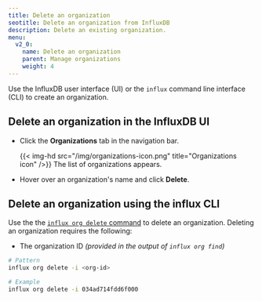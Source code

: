 ```yaml
---
title: Delete an organization
seotitle: Delete an organization from InfluxDB
description: Delete an existing organization.
menu:
  v2_0:
    name: Delete an organization
    parent: Manage organizations
    weight: 4
---
```


Use the InfluxDB user interface (UI) or the `influx` command line interface (CLI)
to create an organization.

## Delete an organization in the InfluxDB UI

* Click the **Organizations** tab in the navigation bar.

    {{< img-hd src="/img/organizations-icon.png" title="Organizations icon" />}}
The list of organizations appears.
* Hover over an organization's name and click **Delete**.

## Delete an organization using the influx CLI

Use the the [`influx org delete` command](/v2.0/reference/cli/influx/org/delete)
to delete an organization. Deleting an organization requires the following:

- The organization ID _(provided in the output of `influx org find`)_

```sh
# Pattern
influx org delete -i <org-id>

# Example
influx org delete -i 034ad714fdd6f000
```
